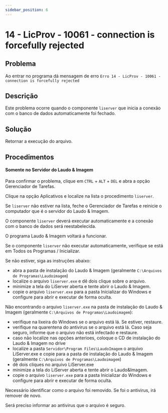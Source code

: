 ```yaml
---
sidebar_position: 6
---
```


# 14 - LicProv - 10061 - connection is forcefully rejected

## Problema

Ao entrar no programa dá mensagem de erro `Erro 14 - LicProv -
10061 - connection is forcefully rejected`

## Descrição

Este problema ocorre quando o componente `liserver` que inicia a
conexão com o banco de dados automaticamente foi fechado.

## Solução

Retornar a execução do arquivo.

## Procedimentos

#### Somente no Servidor do Laudo & Imagem

Para confirmar o problema, clique em `CTRL` + `ALT` + `DEL` e abra a opção
Gerenciador de Tarefas.

Clique na opção Aplicativos e localize na lista o procedimento
`liserver`.

Se `liserver` não estiver na lista, feche o Gerenciador de Tarefas
e reinicie o computador que é o servidor do Laudo & Imagem.

O componente `liserver` deverá executar automaticamente e a
conexão com o banco de dados será reestabelecida.

O programa Laudo & Imagem voltará a funcionar.

Se o componente `liserver` não executar automaticamente, verifique
se está em Todos os Programas / Inicializar.

Se não estiver, siga as instruções abaixo:
- abra a pasta de instalação do Laudo & Imagem (geralmente
`C:\Arquivos de Programas\Laudoimagem`)
- localize o arquivo `liserver.exe` e dê dois clique sobre o
arquivo.
- minimize a tela do LiServer aberta e tente abrir o Laudo &
Imagem.
- copie o arquivo `liserver.exe` para a pasta Inicializar do
Windows e configure para abrir e executar de forma oculta.

Não encontrando o arquivo `liserver.exe` na pasta de instalação do
Laudo & Imagem (geralmente `C:\Arquivos de
Programas\Laudoimagem`):
- verifique na lixeira do Windows se o arquivo está lá. Se
estiver, restaure.
- verifique na quarentena do antivirus se o arquivo está lá.
Caso seja seguro, informe que o arquivo não está infectado e
restaure.
- caso não localize nas opções anterioes, coloque o CD de
instalação do Laudo & Imagem no drive
- localize a pasta `Servidor\Program Files\LaudoImagem` o
arquivo LiServer.exe e copie para a pasta de instalação do Laudo
& Imagem (geralmente `C:\Arquivos de Programas\Laudoimagem`)
- dê dois cliques no arquivo LiServer.exe
- minimize a tela do LiServer aberta e tente abrir o Laudo&Imagem.
- copie o arquivo `liserver.exe` para a pasta Inicializar do
Windows e configure para abrir e executar de forma oculta.

Necessário identificar como o arquivo foi removido. Se foi o
antivirus, irá remover de novo.

Será preciso informar ao antivirus que o arquivo é seguro.